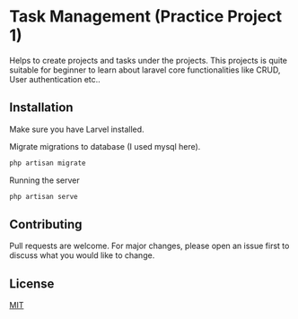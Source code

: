 # Task Management (Practice Project 1)

Helps to create projects and tasks under the projects. This projects is quite suitable for beginner to learn about laravel core functionalities like CRUD, User authentication etc.. 

## Installation
Make sure you have Larvel installed.


Migrate migrations to database (I used mysql here).
```bash
php artisan migrate
```

Running the server
```bash
php artisan serve
```


## Contributing
Pull requests are welcome. For major changes, please open an issue first to discuss what you would like to change.


## License
[MIT](https://choosealicense.com/licenses/mit/)